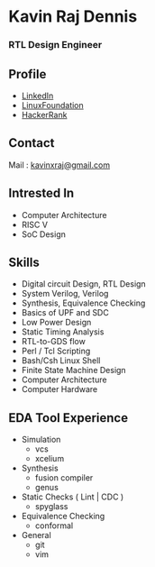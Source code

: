 # Kavin Raj Dennis
### RTL Design Engineer

## Profile
 - [LinkedIn](https://www.linkedin.com/in/kavinxraj)
 - [LinuxFoundation](https://openprofile.dev/profile/kavinxraj)
 - [HackerRank](https://www.hackerrank.com/kavinxraj)

## Contact
Mail : kavinxraj@gmail.com

## Intrested In
 - Computer Architecture
 - RISC V
 - SoC Design

## Skills
 - Digital circuit Design, RTL Design
 - System Verilog, Verilog
 - Synthesis, Equivalence Checking
 - Basics of UPF and SDC
 - Low Power Design
 - Static Timing Analysis
 - RTL-to-GDS flow
 - Perl / Tcl Scripting
 - Bash/Csh Linux Shell
 - Finite State Machine Design
 - Computer Architecture
 - Computer Hardware

## EDA Tool Experience
 - Simulation
   - vcs
   - xcelium
 - Synthesis
   - fusion compiler
   - genus
 - Static Checks ( Lint | CDC )
   - spyglass
 - Equivalence Checking
   - conformal
 - General
   - git
   - vim
